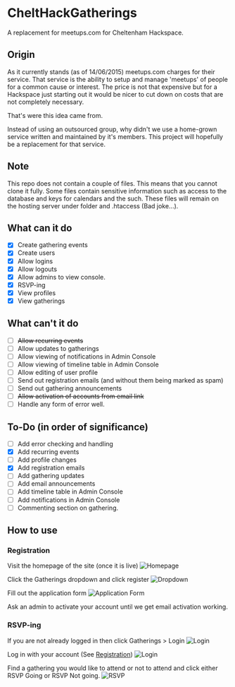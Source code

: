 # CheltHackGatherings
A replacement for meetups.com for Cheltenham Hackspace.

## Origin
As it currently stands (as of 14/06/2015) meetups.com charges for their service. That service is the ability to setup and manage 'meetups' of people for a common cause or interest. The price is not that expensive but for a Hackspace just starting out it would be nicer to cut down on costs that are not completely necessary. 

That's were this idea came from.

Instead of using an outsourced group, why didn't we use a home-grown service written and maintained by it's members. This project will hopefully be a replacement for that service.

## Note
This repo does not contain a couple of files. This means that you cannot clone it fully. Some files contain sensitive information such as access to the database and keys for calendars and the such. These files will remain on the hosting server under folder and .htaccess (Bad joke...).

## What can it do
- [x] Create gathering events
- [x] Create users
- [x] Allow logins
- [x] Allow logouts
- [x] Allow admins to view console.
- [x] RSVP-ing
- [x] View profiles
- [x] View gatherings
 
## What can't it do
- [ ] ~~Allow recurring events~~
- [ ] Allow updates to gatherings
- [ ] Allow viewing of notifications in Admin Console
- [ ] Allow viewing of timeline table in Admin Console
- [ ] Allow editing of user profile
- [ ] Send out registration emails (and without them being marked as spam)
- [ ] Send out gathering announcements
- [ ] ~~Allow activation of accounts from email link~~
- [ ] Handle any form of error well.

## To-Do (in order of significance)
- [ ] Add error checking and handling
- [x] Add recurring events
- [ ] Add profile changes
- [x] Add registration emails
- [ ] Add gathering updates
- [ ] Add email announcements
- [ ] Add timeline table in Admin Console
- [ ] Add notifications in Admin Console
- [ ] Commenting section on gathering.

## How to use
### Registration
Visit the homepage of the site (once it is live)
![Homepage](http://i.imgur.com/lit8TSZ.png)

Click the Gatherings dropdown and click register
![Dropdown](http://i.imgur.com/n4g7Qoh.png?1)

Fill out the application form
![Application Form](http://i.imgur.com/wQvoKCI.png)

Ask an admin to activate your account until we get email activation working.

### RSVP-ing
If you are not already logged in then click Gatherings > Login
![Login](http://i.imgur.com/pKs8Th6.png?1)

Log in with your account (See [Registration](#Registration))
![Login](http://i.imgur.com/LXyfa84.png)

Find a gathering you would like to attend or not to attend and click either RSVP Going or RSVP Not going.
![RSVP](http://i.imgur.com/bwI3WRS.png)
